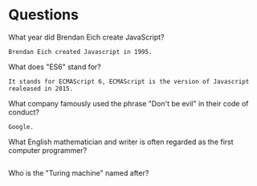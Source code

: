 # Questions

What year did Brendan Eich create JavaScript?

```
Brendan Eich created Javascript in 1995.
```

What does "ES6" stand for?

```
It stands for ECMAScript 6, ECMAScript is the version of Javascript realeased in 2015.

```

What company famously used the phrase "Don't be evil" in their code of conduct?

```
Google.
```

What English mathematician and writer is often regarded as the first computer programmer?

```

```

Who is the "Turing machine" named after?

```

```
